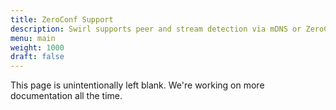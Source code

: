 ```yaml
---
title: ZeroConf Support
description: Swirl supports peer and stream detection via mDNS or ZeroConf protocol
menu: main
weight: 1000
draft: false
---
```


This page is unintentionally left blank. We're working on more documentation all the time.
